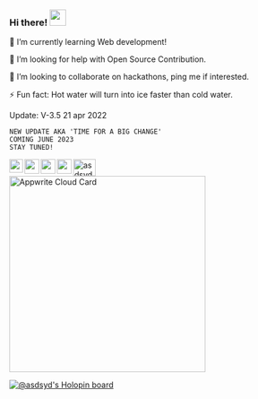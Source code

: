### Hi there! <img src="https://github.com/TheDudeThatCode/TheDudeThatCode/blob/master/Assets/Hi.gif" width="29px">

<!--
**asdsyd/asdsyd** is a ✨ _special_ ✨ repository because its `README.md` (this file) appears on your GitHub profile.

Here are some ideas to get you started:

- 🔭 I’m currently working on ...
- 🌱 I’m currently learning ...
- 👯 I’m looking to collaborate on ...
- 🤔 I’m looking for help with ...
- 💬 Ask me about ...
- 📫 How to reach me: ...
- 😄 Pronouns: ...
- ⚡ Fun fact: ...
-->
🌱 I’m currently learning Web development!

🤔 I’m looking for help with Open Source Contribution.

👯 I’m looking to collaborate on hackathons, ping me if interested.

⚡ Fun fact: Hot water will turn into ice faster than cold water.

Update: V-3.5 21 apr 2022 <BR>

`NEW UPDATE AKA 'TIME FOR A BIG CHANGE'` <BR>
`COMING JUNE 2023` <BR>
`STAY TUNED!`

<a href="https://www.linkedin.com/in/asdsyd/">
  <img align="left" width="24px" src="https://cdn-icons-png.flaticon.com/512/174/174857.png"  />
</a>
<a href="https://twitter.com/asdsydd">
  <img align="left" width="26px" src="https://logodownload.org/wp-content/uploads/2014/09/twitter-logo-6.png" />
</a>
<a href="https://dev.to/asdsyd" target="blank"><img align="center" src="https://raw.githubusercontent.com/rahuldkjain/github-profile-readme-generator/master/src/images/icons/Social/devto.svg" alt="asdsyd" height="30" width="40" /></a>
<a href="mailto:ashasd02@gmail.com">
  <img align="left" width="26px" src="https://cdn-icons-png.flaticon.com/512/281/281769.png" />
</a>

<a href="https://t.me/asdsyd">
  <img align="left" width="26px" src="https://cdn-icons-png.flaticon.com/512/5968/5968804.png" />
</a>
  
<br>
  <a href="https://cloud.appwrite.io/card/645140dc377ba28001a5">
	<img width="350" src="https://cloud.appwrite.io/v1/cards/cloud?userId=645140dc377ba28001a5" alt="Appwrite Cloud Card" />
</a>

[![@asdsyd's Holopin board](https://holopin.me/asdsyd)](https://holopin.io/@asdsyd)
























